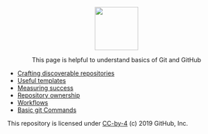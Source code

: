 <p align="center"><img width="100" src="https://avatars0.githubusercontent.com/u/38805340?s=40&v=4"></p>

<!--- <p align="center">This page was created with help from <a href="https://lab.github.com/">GitHub Learning Lab</a></p> --->
<p align="center">This page is helpful to understand basics of Git and GitHub</p>

- [Crafting discoverable repositories](discoverable/)
- [Useful templates](templates/)
- [Measuring success](metrics/)
- [Repository ownership](repo-ownership/)
- [Workflows](workflows/)
- [Basic git Commands](Commands/)

This repository is licensed under [CC-by-4](../LICENSE) (c) 2019 GitHub, Inc.
